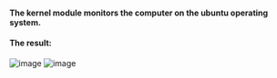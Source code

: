 #### The kernel module monitors the computer on the ubuntu operating system.  
#### The result:
![image](https://user-images.githubusercontent.com/73858067/176183453-3dfa42bb-3385-4943-a5ce-8d4b69f040c1.png)
![image](https://user-images.githubusercontent.com/73858067/176183474-c25a8d10-ff4a-452f-b256-e1726cd3501e.png)
